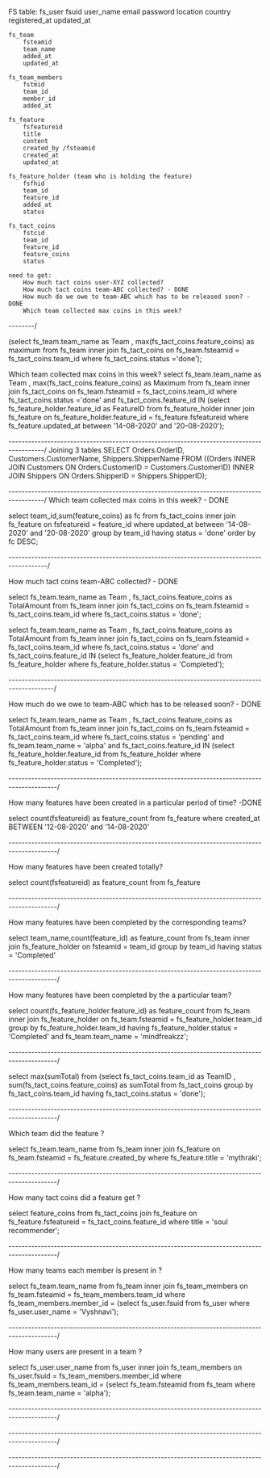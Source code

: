 FS table:
	fs_user
		fsuid
		user_name
		email
		password
		location
		country
		registered_at
		updated_at
		
	fs_team
		fsteamid
		team_name
		added_at
		updated_at
	
	fs_team_members
		fstmid
		team_id
		member_id
		added_at
		
	fs_feature
		fsfeatureid
		title
		content
		created_by /fsteamid
		created_at
		updated_at
		
	fs_feature_holder (team who is holding the feature)
		fsfhid
		team_id
		feature_id
		added_at
		status
		
	fs_tact_coins
		fstcid
		team_id
		feature_id
		feature_coins
		status
		
	need to get:
		How much tact coins user-XYZ collected?
		How much tact coins team-ABC collected? - DONE
		How much do we owe to team-ABC which has to be released soon? - DONE
		Which team collected max coins in this week?
		
--------/


(select fs_team.team_name as Team , max(fs_tact_coins.feature_coins) as maximum from fs_team inner join fs_tact_coins on fs_team.fsteamid = fs_tact_coins.team_id where fs_tact_coins.status ='done');



Which team collected max coins in this week?
select fs_team.team_name as Team , max(fs_tact_coins.feature_coins) as Maximum from fs_team inner join fs_tact_coins on fs_team.fsteamid = fs_tact_coins.team_id where fs_tact_coins.status ='done' and fs_tact_coins.feature_id IN (select fs_feature_holder.feature_id as FeatureID from fs_feature_holder inner join fs_feature on fs_feature_holder.feature_id = fs_feature.fsfeatureid where fs_feature.updated_at between '14-08-2020' and '20-08-2020');


-----------------------------------------------------------------------------------------/
Joining 3 tables
SELECT Orders.OrderID, Customers.CustomerName, Shippers.ShipperName
FROM ((Orders
INNER JOIN Customers ON Orders.CustomerID = Customers.CustomerID)
INNER JOIN Shippers ON Orders.ShipperID = Shippers.ShipperID);

-----------------------------------------------------------------------------------------/
Which team collected max coins in this week? - DONE

select team_id,sum(feature_coins) as fc from fs_tact_coins inner join fs_feature on fsfeatureid = feature_id where updated_at between '14-08-2020' and '20-08-2020'
group by team_id having status = 'done'  order by fc DESC;

------------------------------------------------------------------------------------------/

How much tact coins team-ABC collected?  - DONE

select fs_team.team_name as Team , fs_tact_coins.feature_coins as TotalAmount from fs_team inner join fs_tact_coins on fs_team.fsteamid = fs_tact_coins.team_id 
where fs_tact_coins.status = 'done';

select fs_team.team_name as Team , fs_tact_coins.feature_coins as TotalAmount from fs_team inner join fs_tact_coins on fs_team.fsteamid = fs_tact_coins.team_id 
where fs_tact_coins.status = 'done' and fs_tact_coins.feature_id IN 
(select fs_feature_holder.feature_id from fs_feature_holder where fs_feature_holder.status = 'Completed');

--------------------------------------------------------------------------------------------/

How much do we owe to team-ABC which has to be released soon? - DONE

select fs_team.team_name as Team , fs_tact_coins.feature_coins as TotalAmount from fs_team inner join fs_tact_coins on fs_team.fsteamid = fs_tact_coins.team_id 
where fs_tact_coins.status = 'pending' and fs_team.team_name = 'alpha' and fs_tact_coins.feature_id IN 
(select fs_feature_holder.feature_id from fs_feature_holder where fs_feature_holder.status = 'Completed');

---------------------------------------------------------------------------------------------/


How many features have been created in a particular period of time? -DONE

select count(fsfeatureid) as feature_count from fs_feature where created_at BETWEEN '12-08-2020' and '14-08-2020'

---------------------------------------------------------------------------------------------/

How many features have been created totally? 

select count(fsfeatureid) as feature_count from fs_feature

---------------------------------------------------------------------------------------------/

How many features have been completed by the corresponding teams?

select team_name,count(feature_id) as feature_count from fs_team inner join fs_feature_holder on fsteamid = team_id group by team_id having status = 'Completed' 

---------------------------------------------------------------------------------------------/

How many features have been completed by the a particular team?

select count(fs_feature_holder.feature_id) as feature_count from fs_team inner join fs_feature_holder on fs_team.fsteamid = fs_feature_holder.team_id group by fs_feature_holder.team_id having fs_feature_holder.status = 'Completed' and fs_team.team_name = 'mindfreakzz';

---------------------------------------------------------------------------------------------/

select max(sumTotal) from
(select fs_tact_coins.team_id as TeamID , sum(fs_tact_coins.feature_coins) as sumTotal from fs_tact_coins group by fs_tact_coins.team_id having fs_tact_coins.status = 'done');

---------------------------------------------------------------------------------------------/

Which team did the feature ?

select fs_team.team_name from fs_team inner join fs_feature on fs_team.fsteamid = fs_feature.created_by where fs_feature.title = 'mythraki';

---------------------------------------------------------------------------------------------/

How many tact coins did a feature get ?

select feature_coins from fs_tact_coins join fs_feature on fs_feature.fsfeatureid = fs_tact_coins.feature_id where title = 'soul recommender';

---------------------------------------------------------------------------------------------/

How many teams each member is present in ?

select fs_team.team_name from fs_team inner join fs_team_members on fs_team.fsteamid = fs_team_members.team_id where fs_team_members.member_id = (select fs_user.fsuid 
from fs_user where fs_user.user_name = 'Vyshnavi'); 

---------------------------------------------------------------------------------------------/

How many users are present in a team ?

select fs_user.user_name from fs_user inner join fs_team_members on fs_user.fsuid = fs_team_members.member_id where fs_team_members.team_id = (select fs_team.fsteamid from fs_team where fs_team.team_name = 'alpha');

---------------------------------------------------------------------------------------------/



---------------------------------------------------------------------------------------------/


---------------------------------------------------------------------------------------------/